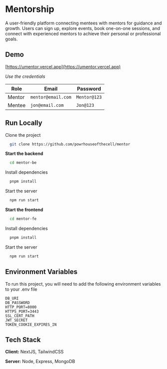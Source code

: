 # Mentorship

A user-friendly platform connecting mentees with mentors for guidance and growth. Users can sign up, explore events, book one-on-one sessions, and connect with experienced mentors to achieve their personal or professional goals.

## Demo

[https://umentor.vercel.app](https://umentor.vercel.app)

_Use the credentials_

| Role   | Email              | Password     |
| ------ | ------------------ | ------------ |
| Mentor | `mentor@email.com` | `Mentor@123` |
| Mentee | `jon@email.com`    | `Jon@123`    |

## Run Locally

Clone the project

```bash
  git clone https://github.com/powrhouseofthecell/mentor
```

**Start the backend**

```bash
  cd mentor-be
```

Install dependencies

```bash
  pnpm install
```

Start the server

```bash
  npm run start
```

**Start the frontend**

```bash
  cd mentor-fe
```

Install dependencies

```bash
  pnpm install
```

Start the server

```bash
  npm run start
```

## Environment Variables

To run this project, you will need to add the following environment variables to your .env file

`DB_URI`\
`DB_PASSWORD`\
`HTTP_PORT=8000`\
`HTTPS_PORT=3443`\
`SSL_CERT_PATH`\
`JWT_SECRET`\
`TOKEN_COOKIE_EXPIRES_IN`

## Tech Stack

**Client:** NextJS, TailwindCSS

**Server:** Node, Express, MongoDB
